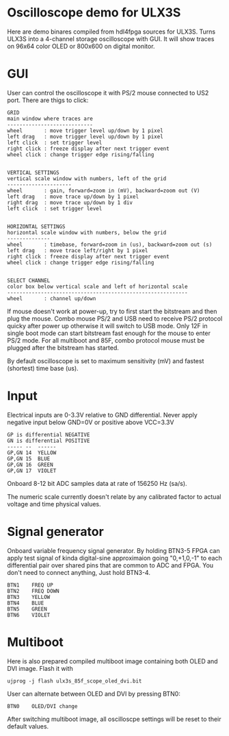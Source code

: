 # Oscilloscope demo for ULX3S

Here are demo binares compiled from hdl4fpga sources for ULX3S.
Turns ULX3S into a 4-channel storage oscilloscope with GUI.
It will show traces on 96x64 color OLED or 800x600 on digital monitor.


# GUI

User can control the oscilloscope it with PS/2 mouse connected
to US2 port. There are thigs to click:


    GRID
    main window where traces are
    ----------------------------
    wheel       : move trigger level up/down by 1 pixel
    left drag   : move trigger level up/down by 1 pixel
    left click  : set trigger level
    right click : freeze display after next trigger event
    wheel click : change trigger edge rising/falling


    VERTICAL SETTINGS
    vertical scale window with numbers, left of the grid
    ---------------------
    wheel       : gain, forward=zoom in (mV), backward=zoom out (V)
    left drag   : move trace up/down by 1 pixel
    right drag  : move trace up/down by 1 div
    left click  : set trigger level


    HORIZONTAL SETTINGS
    horizontal scale window with numbers, below the grid
    --------------
    wheel       : timebase, forward=zoom in (us), backward=zoom out (s)
    left drag   : move trace left/right by 1 pixel
    right click : freeze display after next trigger event
    wheel click : change trigger edge rising/falling


    SELECT CHANNEL
    color box below vertical scale and left of horizontal scale
    -----------------------------------------------------------
    wheel       : channel up/down

If mouse doesn't work at power-up, try to first start the
bitstream and then plug the mouse. Combo mouse PS/2 and USB 
need to receive PS/2 protocol quicky after power up otherwise
it will switch to USB mode. Only 12F in single boot mode
can start bitstream fast enough for the mouse to enter PS/2 mode.
For all multiboot and 85F, combo protocol mouse must be plugged
after the bitstream has started.

By default oscilloscope is set to maximum sensitivity (mV)
and fastest (shortest) time base (us).

# Input

Electrical inputs are 0-3.3V relative to GND differential.
Never apply negative input below GND=0V or positive above VCC=3.3V

    GP is differential NEGATIVE
    GN is differential POSITIVE
    ----- --  ------
    GP,GN 14  YELLOW
    GP,GN 15  BLUE
    GP,GN 16  GREEN
    GP,GN 17  VIOLET

Onboard 8-12 bit ADC samples data at rate of 156250 Hz (sa/s).

The numeric scale currently doesn't relate by any calibrated
factor to actual voltage and time physical values.

# Signal generator

Onboard variable frequency signal generator.
By holding BTN3-5 FPGA can apply test signal
of kinda digital-sine approximaion going "0,+1,0,-1"
to each differential pair over shared pins that
are common to ADC and FPGA. You don't need to 
connect anything, Just hold BTN3-4.

    BTN1    FREQ UP
    BTN2    FREQ DOWN
    BTN3    YELLOW
    BTN4    BLUE
    BTN5    GREEN
    BTN6    VIOLET

# Multiboot

Here is also prepared compiled multiboot image containing both
OLED and DVI image. Flash it with

    ujprog -j flash ulx3s_85f_scope_oled_dvi.bit

User can alternate between OLED and DVI by pressing BTN0:

    BTN0    OLED/DVI change

After switching multiboot image, all oscilloscpe settings will
be reset to their default values.
